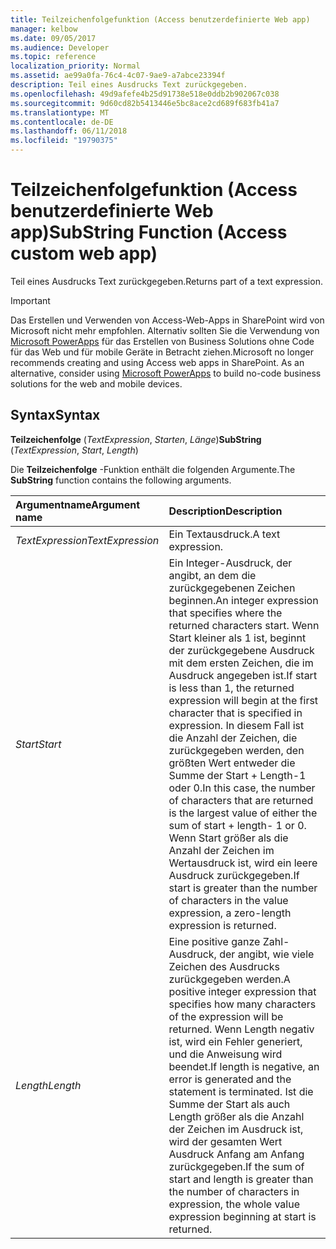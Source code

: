 ```yaml
---
title: Teilzeichenfolgefunktion (Access benutzerdefinierte Web app)
manager: kelbow
ms.date: 09/05/2017
ms.audience: Developer
ms.topic: reference
localization_priority: Normal
ms.assetid: ae99a0fa-76c4-4c07-9ae9-a7abce23394f
description: Teil eines Ausdrucks Text zurückgegeben.
ms.openlocfilehash: 49d9afefe4b25d91738e518e0ddb2b902067c038
ms.sourcegitcommit: 9d60cd82b5413446e5bc8ace2cd689f683fb41a7
ms.translationtype: MT
ms.contentlocale: de-DE
ms.lasthandoff: 06/11/2018
ms.locfileid: "19790375"
---
```

# <a name="substring-function-access-custom-web-app"></a><span data-ttu-id="d7ad0-103">Teilzeichenfolgefunktion (Access benutzerdefinierte Web app)</span><span class="sxs-lookup"><span data-stu-id="d7ad0-103">SubString Function (Access custom web app)</span></span>

<span data-ttu-id="d7ad0-104">Teil eines Ausdrucks Text zurückgegeben.</span><span class="sxs-lookup"><span data-stu-id="d7ad0-104">Returns part of a text expression.</span></span>
  
> [!IMPORTANT]
> <span data-ttu-id="d7ad0-p101">Das Erstellen und Verwenden von Access-Web-Apps in SharePoint wird von Microsoft nicht mehr empfohlen. Alternativ sollten Sie die Verwendung von [Microsoft PowerApps](https://powerapps.microsoft.com/de-de/) für das Erstellen von Business Solutions ohne Code für das Web und für mobile Geräte in Betracht ziehen.</span><span class="sxs-lookup"><span data-stu-id="d7ad0-p101">Microsoft no longer recommends creating and using Access web apps in SharePoint. As an alternative, consider using [Microsoft PowerApps](https://powerapps.microsoft.com/de-de/) to build no-code business solutions for the web and mobile devices.</span></span> 
  
## <a name="syntax"></a><span data-ttu-id="d7ad0-107">Syntax</span><span class="sxs-lookup"><span data-stu-id="d7ad0-107">Syntax</span></span>

 <span data-ttu-id="d7ad0-108">**Teilzeichenfolge** (*TextExpression*, *Starten*, *Länge*)</span><span class="sxs-lookup"><span data-stu-id="d7ad0-108">**SubString** (*TextExpression*, *Start*, *Length*)</span></span> 
  
<span data-ttu-id="d7ad0-109">Die **Teilzeichenfolge** -Funktion enthält die folgenden Argumente.</span><span class="sxs-lookup"><span data-stu-id="d7ad0-109">The **SubString** function contains the following arguments.</span></span> 
  
|<span data-ttu-id="d7ad0-110">**Argumentname**</span><span class="sxs-lookup"><span data-stu-id="d7ad0-110">**Argument name**</span></span>|<span data-ttu-id="d7ad0-111">**Description**</span><span class="sxs-lookup"><span data-stu-id="d7ad0-111">**Description**</span></span>|
|:-----|:-----|
| <span data-ttu-id="d7ad0-112">*TextExpression*</span><span class="sxs-lookup"><span data-stu-id="d7ad0-112">*TextExpression*</span></span>  <br/> |<span data-ttu-id="d7ad0-113">Ein Textausdruck.</span><span class="sxs-lookup"><span data-stu-id="d7ad0-113">A text expression.</span></span>  <br/> |
| <span data-ttu-id="d7ad0-114">*Start*</span><span class="sxs-lookup"><span data-stu-id="d7ad0-114">*Start*</span></span>  <br/> |<span data-ttu-id="d7ad0-115">Ein Integer-Ausdruck, der angibt, an dem die zurückgegebenen Zeichen beginnen.</span><span class="sxs-lookup"><span data-stu-id="d7ad0-115">An integer expression that specifies where the returned characters start.</span></span> <span data-ttu-id="d7ad0-116">Wenn Start kleiner als 1 ist, beginnt der zurückgegebene Ausdruck mit dem ersten Zeichen, die im Ausdruck angegeben ist.</span><span class="sxs-lookup"><span data-stu-id="d7ad0-116">If start is less than 1, the returned expression will begin at the first character that is specified in expression.</span></span> <span data-ttu-id="d7ad0-117">In diesem Fall ist die Anzahl der Zeichen, die zurückgegeben werden, den größten Wert entweder die Summe der Start + Length-1 oder 0.</span><span class="sxs-lookup"><span data-stu-id="d7ad0-117">In this case, the number of characters that are returned is the largest value of either the sum of start + length- 1 or 0.</span></span> <span data-ttu-id="d7ad0-118">Wenn Start größer als die Anzahl der Zeichen im Wertausdruck ist, wird ein leere Ausdruck zurückgegeben.</span><span class="sxs-lookup"><span data-stu-id="d7ad0-118">If start is greater than the number of characters in the value expression, a zero-length expression is returned.</span></span>  <br/> |
| <span data-ttu-id="d7ad0-119">*Length*</span><span class="sxs-lookup"><span data-stu-id="d7ad0-119">*Length*</span></span>  <br/> |<span data-ttu-id="d7ad0-120">Eine positive ganze Zahl-Ausdruck, der angibt, wie viele Zeichen des Ausdrucks zurückgegeben werden.</span><span class="sxs-lookup"><span data-stu-id="d7ad0-120">A positive integer expression that specifies how many characters of the expression will be returned.</span></span> <span data-ttu-id="d7ad0-121">Wenn Length negativ ist, wird ein Fehler generiert, und die Anweisung wird beendet.</span><span class="sxs-lookup"><span data-stu-id="d7ad0-121">If length is negative, an error is generated and the statement is terminated.</span></span> <span data-ttu-id="d7ad0-122">Ist die Summe der Start als auch Length größer als die Anzahl der Zeichen im Ausdruck ist, wird der gesamten Wert Ausdruck Anfang am Anfang zurückgegeben.</span><span class="sxs-lookup"><span data-stu-id="d7ad0-122">If the sum of start and length is greater than the number of characters in expression, the whole value expression beginning at start is returned.</span></span>  <br/> |
   

